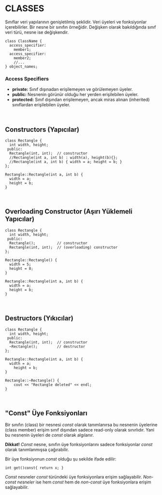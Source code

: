 # CLASSES
Sınıflar veri yapılarının genişletilmiş şeklidir. Veri üyeleri ve fonksiyonlar içerebilirler. Bir nesne bir sınıfın örneğidir. Değişken olarak bakıldığında sınıf veri türü, nesne ise değişkendir.

```
class ClassName {
  access_specifier:
    member1;
  access_specifier:
    member2;
    //...
} object_names;
```

### Access Specifiers
* **private:** Sınıf dışınadan erişilemeyen ve görülemeyen üyeler.
* **public:** Nesnenin görünür olduğu her yerden erişilebilen üyeler.
* **protected:** Sınıf dışından erişilemeyen, ancak miras alınan (inherited) sınıflardan erişilebilen üyeler.

<br />

## Constructors (Yapıcılar)
```
class Rectangle {
  int width, height;
 public:
  Rectangle(int, int);  // constructor
  //Rectangle(int a, int b) : width(a), height(b){};
  //Rectangle(int a, int b) { width = a; height = b; } 
};

Rectangle::Rectangle(int a, int b) {
  width = a;
  height = b;
}
```

<br />

## Overloading Constructor (Aşırı Yüklemeli Yapıcılar)
```
class Rectangle {
  int width, height;
 public:
  Rectangle();          // constructor
  Rectangle(int, int);  // (overloading) constructor  
};

Rectangle::Rectangle() {
  width = 5;
  height = 8;
}

Rectangle::Rectangle(int a, int b) {
  width = a;
  height = b;
}
```


<br />

## Destructors (Yıkıcılar)
```
class Rectangle {
  int width, height;
 public:
  Rectangle(int, int);  // constructor
  ~Rectangle();         // destructor
};

Rectangle::Rectangle(int a, int b) {
  width = a;
	height = b;
}

Rectangle::~Rectangle() {
	cout << "Rectangle deleted" << endl;
}
```

<br />

## "Const" Üye Fonksiyonları
Bir sınıfın (class) bir nesnesi _const_ olarak tanımlanırsa bu nesnenin üyelerine (class member) erişim sınıf dışından sadece read-only olarak sınırlıdır. Yani bu nesnenin üyeleri de _const_ olarak algılanır.
	
**Dikkat!** _Const_ nesne, sınıfın üye fonksiyonlarını sadece fonksiyonlar _const_ olarak tanımlanmışsa çağırabilir. 


Bir üye fonksiyonun _const_ olduğu şu sekilde ifade edilir:
```
int get()const{ return x; }
```	      
_Const_ nesneler _const_ türündeki üye fonksiyonlara erişim sağlayabilir. _Non-const nesneler_ ise hem _const_ hem de _non-const_ üye fonksiyonlara erişim sağlayabilir.

